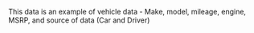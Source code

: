 This data is an example of vehicle data - Make, model, mileage, engine, MSRP, and source of data (Car and Driver)
